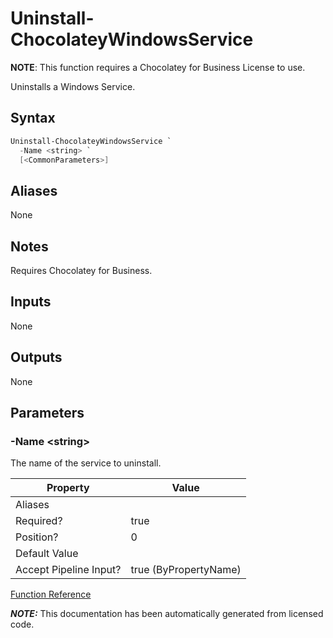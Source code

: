 ﻿---
Title: Uninstall-ChocolateyWindowsService
Description: Information on Uninstall-ChocolateyWindowsService function
RedirectFrom: docs/helpers-uninstall-chocolatey-windows-service
---

# Uninstall-ChocolateyWindowsService

**NOTE**: This function requires a Chocolatey for Business License to use.

Uninstalls a Windows Service.

## Syntax

~~~powershell
Uninstall-ChocolateyWindowsService `
  -Name <string> `
  [<CommonParameters>]
~~~


## Aliases

None

## Notes
Requires Chocolatey for Business.

## Inputs

None

## Outputs

None

## Parameters

###  -Name &lt;string&gt;
The name of the service to uninstall.


Property               | Value
---------------------- | ---------------------
Aliases                |
Required?              | true
Position?              | 0
Default Value          |
Accept Pipeline Input? | true (ByPropertyName)




[Function Reference](./)

***NOTE:*** This documentation has been automatically generated from licensed code.
